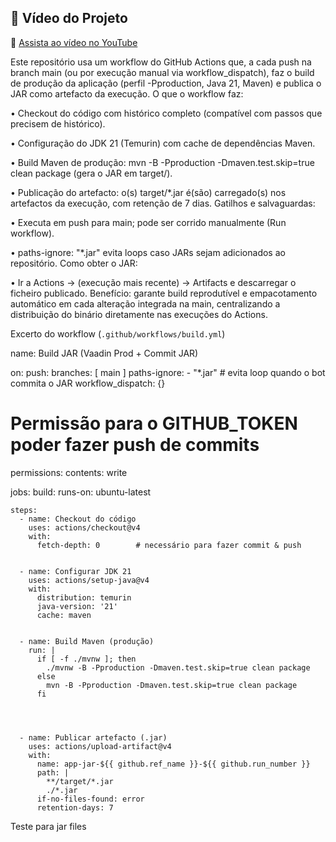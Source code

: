 ## 🎥 Vídeo do Projeto


🔗 [Assista ao vídeo no YouTube](https://youtu.be/BWfPpgWG4os?si=sQgE1kjTwVhoelhu)

Este repositório usa um workflow do GitHub Actions que, a cada push na branch main (ou por execução manual via workflow_dispatch), faz o build de produção da aplicação (perfil -Pproduction, Java 21, Maven) e publica o JAR como artefacto da execução.
O que o workflow faz:

•	Checkout do código com histórico completo (compatível com passos que precisem de histórico).

•	Configuração do JDK 21 (Temurin) com cache de dependências Maven.

•	Build Maven de produção: mvn -B -Pproduction -Dmaven.test.skip=true clean package
(gera o JAR em target/).

•	Publicação do artefacto: o(s) target/*.jar é(são) carregado(s) nos artefactos da execução, com retenção de 7 dias.
Gatilhos e salvaguardas:

•	Executa em push para main; pode ser corrido manualmente (Run workflow).

•	paths-ignore: "*.jar" evita loops caso JARs sejam adicionados ao repositório.
Como obter o JAR:

•	Ir a Actions → (execução mais recente) → Artifacts e descarregar o ficheiro publicado.
Benefício: garante build reprodutível e empacotamento automático em cada alteração integrada na main, centralizando a distribuição do binário diretamente nas execuções do Actions.

Excerto do workflow (`.github/workflows/build.yml`)

name: Build JAR (Vaadin Prod + Commit JAR)


on:
  push:
    branches: [ main ]
    paths-ignore:
      - "*.jar"                 # evita loop quando o bot commita o JAR
  workflow_dispatch: {}


# Permissão para o GITHUB_TOKEN poder fazer push de commits
permissions:
  contents: write


jobs:
  build:
    runs-on: ubuntu-latest


    steps:
      - name: Checkout do código
        uses: actions/checkout@v4
        with:
          fetch-depth: 0        # necessário para fazer commit & push


      - name: Configurar JDK 21
        uses: actions/setup-java@v4
        with:
          distribution: temurin
          java-version: '21'
          cache: maven


      - name: Build Maven (produção)
        run: |
          if [ -f ./mvnw ]; then
            ./mvnw -B -Pproduction -Dmaven.test.skip=true clean package
          else
            mvn -B -Pproduction -Dmaven.test.skip=true clean package
          fi

     


      - name: Publicar artefacto (.jar)
        uses: actions/upload-artifact@v4
        with:
          name: app-jar-${{ github.ref_name }}-${{ github.run_number }}
          path: |
            **/target/*.jar
            ./*.jar
          if-no-files-found: error
          retention-days: 7

Teste para jar files 
